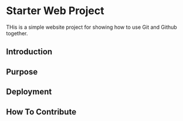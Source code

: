 # Starter Web Project

THis is a simple website project for showing how to use Git and Github together.

## Introduction

## Purpose

## Deployment

## How To Contribute